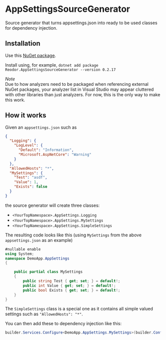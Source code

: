# AppSettingsSourceGenerator
Source generator that turns appsettings.json into ready to be used classes for dependency injection.

## Installation

Use this [NuGet package](https://www.nuget.org/packages/Reodor.AppSettingsSourceGenerator/).

Install using, for example, `dotnet add package Reodor.AppSettingsSourceGenerator --version 0.2.17`

_Note_  
Due to how analyzers need to be packaged when referencing external NuGet packages, your analyzer list in Visual Studio may appear cluttered with other libraries than just analyzers.
For now, this is the only way to make this work.

## How it works

Given an `appsettings.json` such as 
```json
{
  "Logging": {
    "LogLevel": {
      "Default": "Information",
      "Microsoft.AspNetCore": "Warning"
    }
  },
  "AllowedHosts": "*",
  "MySettings": {
    "Test": "asdf",
    "Value": 1,
    "Exists": false
  }
}
```

the source generator will create three classes:

- `<YourTopNamespace>.AppSettings.Logging`
- `<YourTopNamespace>.AppSettings.MySettings`
- `<YourTopNamespace>.AppSettings.SimpleSettings`

The resulting code looks like this (using `MySettings` from the above `appsettings.json` as an example)
```csharp
#nullable enable
using System;
namespace DemoApp.AppSettings
{

    public partial class MySettings
    {
        public string Test { get; set; } = default!;
        public int Value { get; set; } = default!;
        public bool Exists { get; set; } = default!;
    }
}
```

The `SimpleSettings` class is a special one as it contains all simple valued settings such as `"AllowedHosts": "*"`.

You can then add these to dependency injection like this:
```csharp
builder.Services.Configure<DemoApp.AppSettings.MySettings>(builder.Configuration.GetSection("MySettings"));
```


